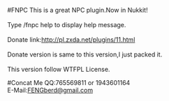 #FNPC
This is a great NPC plugin.Now in Nukkit!<br />
<br />
Type /fnpc help to display help message.<br />
<br />
Donate link:http://pl.zxda.net/plugins/11.html<br />
<br />
Donate version is same to this version,I just packed it.<br />
<br />
This version follow WTFPL License.<br />

#Concat Me
QQ:765569811 or 1943601164<br />
E-Mail:FENGberd@gmail.com<br />
